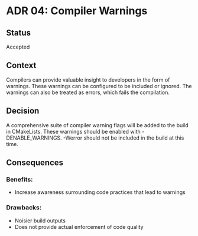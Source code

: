 # ADR 04: Compiler Warnings

## Status

Accepted

## Context

Compilers can provide valuable insight to developers in the form of warnings. These warnings can be configured to be included or ignored. The warnings can also be treated as errors, which fails the compilation.

## Decision

A comprehensive suite of compiler warning flags will be added to the build in CMakeLists. These warnings should be enabled with -DENABLE_WARNINGS. -Werror should not be included in the build at this time.

## Consequences

### Benefits:
- Increase awareness surrounding code practices that lead to warnings

### Drawbacks:
- Noisier build outputs
- Does not provide actual enforcement of code quality